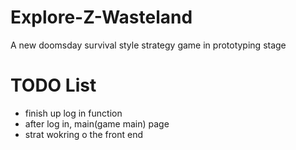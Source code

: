 # Explore-Z-Wasteland
A new doomsday survival style strategy game in prototyping stage

# TODO List
* finish up log in function
* after log in, main(game main) page
* strat wokring o the front end

